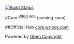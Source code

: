 [![Build Status](https://travis-ci.org/webRunes/Core-WRIO-App.svg?branch=master)](https://travis-ci.org/webRunes/Core-WRIO-App)

#Core <sup>[WRIO](http://wrioos.com) App</sup>
(coming soon)

##Official Hub
[core.wrioos.com](http://core.wrioos.com)

Powered by [Open Copyright](http://opencopyright.webrunes.com)
